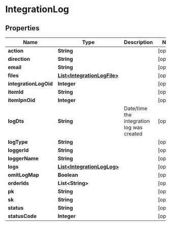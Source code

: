 
# IntegrationLog

## Properties
Name | Type | Description | Notes
------------ | ------------- | ------------- | -------------
**action** | **String** |  |  [optional]
**direction** | **String** |  |  [optional]
**email** | **String** |  |  [optional]
**files** | [**List&lt;IntegrationLogFile&gt;**](IntegrationLogFile.md) |  |  [optional]
**integrationLogOid** | **Integer** |  |  [optional]
**itemId** | **String** |  |  [optional]
**itemIpnOid** | **Integer** |  |  [optional]
**logDts** | **String** | Date/time the integration log was created |  [optional]
**logType** | **String** |  |  [optional]
**loggerId** | **String** |  |  [optional]
**loggerName** | **String** |  |  [optional]
**logs** | [**List&lt;IntegrationLogLog&gt;**](IntegrationLogLog.md) |  |  [optional]
**omitLogMap** | **Boolean** |  |  [optional]
**orderIds** | **List&lt;String&gt;** |  |  [optional]
**pk** | **String** |  |  [optional]
**sk** | **String** |  |  [optional]
**status** | **String** |  |  [optional]
**statusCode** | **Integer** |  |  [optional]



